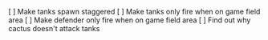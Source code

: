 [ ] Make tanks spawn staggered
[ ] Make tanks only fire when on game field area
[ ] Make defender only fire when on game field area
[ ] Find out why cactus doesn't attack tanks
